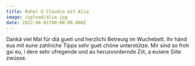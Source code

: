 ```yaml
---
title: Rahel & Claudio mit Alia
image: /upload/alia.jpg
date: 2022-06-01T00:00:00.000Z
---
```

Dankä viel Mal für diä gueti und herzlichi Betreuig im Wuchebett. Ihr händ eus mit eune zahlriche Tipps sehr guet chöne unterstütze. Mir sind so froh gsi eu, i dere sehr ufregende und au herusvordernde Ziit, a eusere Siite zwüsse.